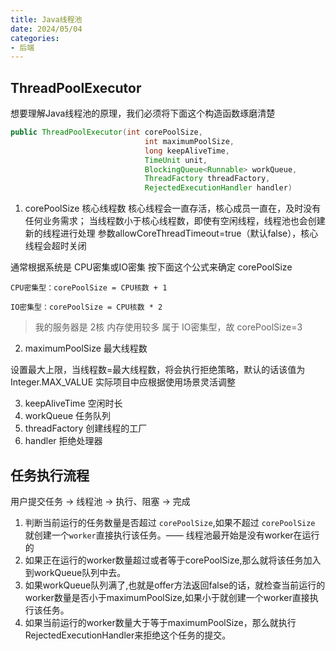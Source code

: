 ```yaml
---
title: Java线程池
date: 2024/05/04
categories:
- 后端
---
```


## ThreadPoolExecutor

想要理解Java线程池的原理，我们必须将下面这个构造函数琢磨清楚

```java
public ThreadPoolExecutor(int corePoolSize,
                              int maximumPoolSize,
                              long keepAliveTime,
                              TimeUnit unit,
                              BlockingQueue<Runnable> workQueue,
                              ThreadFactory threadFactory,
                              RejectedExecutionHandler handler)

```

1. corePoolSize 核心线程数
核心线程会一直存活，核心成员一直在，及时没有任何业务需求；
当线程数小于核心线程数，即使有空闲线程，线程池也会创建新的线程进行处理
参数allowCoreThreadTimeout=true（默认false），核心线程会超时关闭

通常根据系统是 CPU密集或IO密集 按下面这个公式来确定 corePoolSize

```shell
CPU密集型：corePoolSize = CPU核数 + 1

IO密集型：corePoolSize = CPU核数 * 2
```

> 我的服务器是 2核 内存使用较多 属于 IO密集型，故 corePoolSize=3

2. maximumPoolSize 最大线程数

设置最大上限，当线程数=最大线程数，将会执行拒绝策略，默认的话该值为Integer.MAX_VALUE
实际项目中应根据使用场景灵活调整

3. keepAliveTime 空闲时长
4. workQueue 任务队列
5. threadFactory 创建线程的工厂
6. handler 拒绝处理器

## 任务执行流程

用户提交任务 -> 线程池 -> 执行、阻塞 -> 完成

1. 判断当前运行的任务数量是否超过 `corePoolSize`,如果不超过 `corePoolSize` 就创建一个`worker`直接执行该任务。—— 线程池最开始是没有worker在运行的
2. 如果正在运行的worker数量超过或者等于corePoolSize,那么就将该任务加入到workQueue队列中去。
3. 如果workQueue队列满了,也就是offer方法返回false的话，就检查当前运行的worker数量是否小于maximumPoolSize,如果小于就创建一个worker直接执行该任务。
4. 如果当前运行的worker数量大于等于maximumPoolSize，那么就执行RejectedExecutionHandler来拒绝这个任务的提交。
